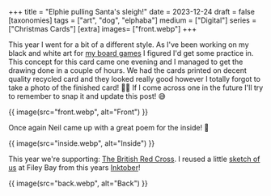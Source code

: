 +++
title = "Elphie pulling Santa's sleigh!"
date = 2023-12-24
draft =  false
[taxonomies]
tags = ["art", "dog", "elphaba"]
medium = ["Digital"]
series = ["Christmas Cards"]
[extra]
images= ["front.webp"]
+++

This year I went for a bit of a different style. As I've been working on my black and white art for [my board games](/projects/quest) I figured I'd get some practice in. This concept for this card came one evening and I managed to get the drawing done in a couple of hours. We had the cards printed on decent quality recycled card and they looked really good however I totally forgot to take a photo of the finished card! 🤦‍♂️ If I come across one in the future I'll try to remember to snap it and update this post! 😅

{{ image(src="front.webp", alt="Front") }}

Once again Neil came up with a great poem for the inside! 🎄

{{ image(src="inside.webp", alt="Inside") }}

This year we're supporting: [The British Red Cross](https://www.redcross.org.uk/). I reused a little [sketch of us](/gallery/inktober-beast/) at Filey Bay from this years [Inktober](/series/inktober-2023)!

{{ image(src="back.webp", alt="Back") }}
